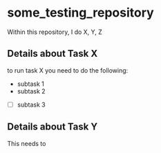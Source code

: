 # some_testing_repository
Within this repository, I do X, Y, Z



## Details about Task X
to run task X you need to do the following:
 - subtask 1
 - subtask 2
 - [ ]  subtask 3

## Details about Task Y
This needs to 
